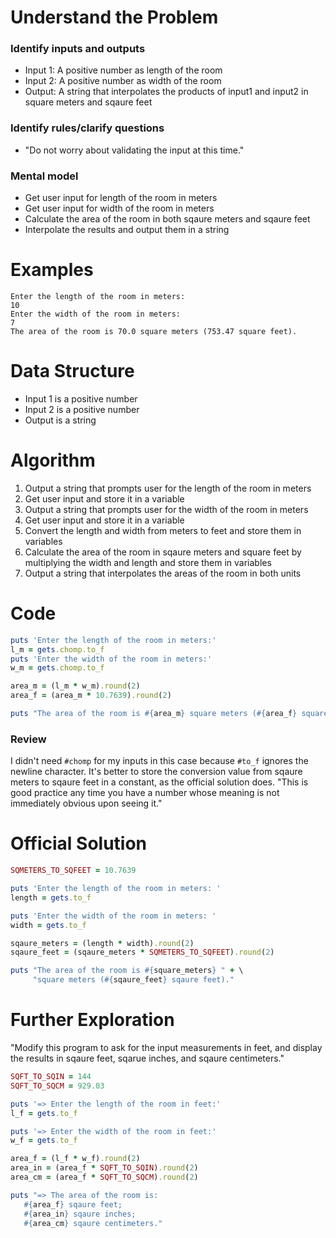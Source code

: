 # Understand the Problem
### Identify inputs and outputs
* Input 1: A positive number as length of the room
* Input 2: A positive number as width of the room
* Output: A string that interpolates the products of input1 and input2 in square meters and sqaure feet
### Identify rules/clarify questions
* "Do not worry about validating the input at this time."
### Mental model
* Get user input for length of the room in meters
* Get user input for width of the room in meters 
* Calculate the area of the room in both sqaure meters and sqaure feet
* Interpolate the results and output them in a string
# Examples
```
Enter the length of the room in meters:
10
Enter the width of the room in meters:
7
The area of the room is 70.0 square meters (753.47 square feet).
```
# Data Structure
* Input 1 is a positive number
* Input 2 is a positive number
* Output is a string
# Algorithm
1. Output a string that prompts user for the length of the room in meters
2. Get user input and store it in a variable
3. Output a string that prompts user for the width of the room in meters
4. Get user input and store it in a variable
5. Convert the length and width from meters to feet and store them in variables
6. Calculate the area of the room in sqaure meters and square feet by multiplying the width and length and store them in variables
7. Output a string that interpolates the areas of the room in both units
# Code
```ruby
puts 'Enter the length of the room in meters:'
l_m = gets.chomp.to_f
puts 'Enter the width of the room in meters:'
w_m = gets.chomp.to_f

area_m = (l_m * w_m).round(2)
area_f = (area_m * 10.7639).round(2)

puts "The area of the room is #{area_m} square meters (#{area_f} square feet)."
```
### Review
I didn't need `#chomp` for my inputs in this case because `#to_f` ignores the newline character.
It's better to store the conversion value from sqaure meters to sqaure feet in a constant, as the official solution does. "This is good practice any time you have a number whose meaning is not immediately obvious upon seeing it."
# Official Solution
```ruby
SQMETERS_TO_SQFEET = 10.7639

puts 'Enter the length of the room in meters: '
length = gets.to_f

puts 'Enter the width of the room in meters: '
width = gets.to_f

sqaure_meters = (length * width).round(2)
sqaure_feet = (sqaure_meters * SQMETERS_TO_SQFEET).round(2)

puts "The area of the room is #{square_meters} " + \
     "square meters (#{sqaure_feet} sqaure feet)."
```
# Further Exploration
"Modify this program to ask for the input measurements in feet, and display the results in sqaure feet, sqarue inches, and sqaure centimeters."
```ruby
SQFT_TO_SQIN = 144
SQFT_TO_SQCM = 929.03

puts '=> Enter the length of the room in feet:'
l_f = gets.to_f

puts '=> Enter the width of the room in feet:'
w_f = gets.to_f

area_f = (l_f * w_f).round(2)
area_in = (area_f * SQFT_TO_SQIN).round(2)
area_cm = (area_f * SQFT_TO_SQCM).round(2)

puts "=> The area of the room is:
   #{area_f} sqaure feet;
   #{area_in} sqaure inches;
   #{area_cm} sqaure centimeters."
```